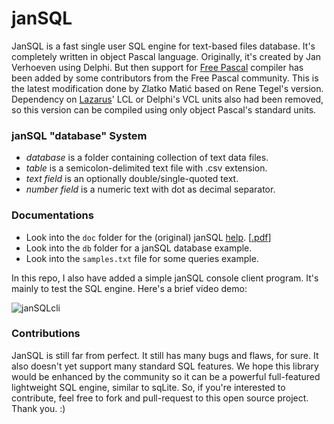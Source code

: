 # janSQL

JanSQL is a fast single user SQL engine for text-based files database. It's completely written in object Pascal language. Originally, it's created by Jan Verhoeven using Delphi. But then support for [Free Pascal](http://freepascal.org) compiler has been added by some contributors from the Free Pascal community. This is the latest modification done by Zlatko Matić based on Rene Tegel's version. Dependency on [Lazarus](http://lazarus-ide.org)' LCL or Delphi's VCL units also had been removed, so this version can be compiled using only object Pascal's standard units.

### janSQL "database" System

- *database* is a folder containing collection of text data files.
- *table* is a semicolon-delimited text file with .csv extension.
- *text field* is an optionally double/single-quoted text.
- *number field* is a numeric text with dot as decimal separator.

### Documentations

- Look into the `doc` folder for the (original) janSQL [help](doc/index.md). \[[.pdf](https://github.com/git-bee/janSQL/raw/master/doc/janSQL_hlp.pdf)\]
- Look into the `db` folder for a janSQL database example.
- Look into the `samples.txt` file for some queries example.

In this repo, I also have added a simple janSQL console client program. It's mainly to test the SQL engine. Here's a brief video demo:

![janSQLcli](https://github.com/git-bee/janSQL/blob/master/janSQLcli_demo.gif)

### Contributions

JanSQL is still far from perfect. It still has many bugs and flaws, for sure. It also doesn't yet support many standard SQL features. We hope this library would be enhanced by the community so it can be a powerful full-featured lightweight SQL engine, similar to sqLite. So, if you're interested to contribute, feel free to fork and pull-request to this open source project. Thank you. :)
